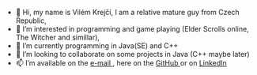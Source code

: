- 👋 Hi, my name is Vilém Krejčí, I am a relative mature guy from Czech Republic,
- 👀 I’m interested in programming and game playing (Elder Scrolls online, The Witcher and simillar),
- 🌱 I’m currently programming in Java(SE) and C++
- 💞️ I’m looking to collaborate on some projects in Java (C++ maybe later)
- 📫 I’m available on the <a href = "vilem.krejci@gmail.com"> e-mail </a>, here on the <a href = "https://github.com/VilemKrejci"> GitHub </a>  or on <a href = "https://www.linkedin.com/in/vil%C3%A9m-krej%C4%8D%C3%AD-0244a5256/"> LinkedIn </a>

<!---
VilemKrejci/VilemKrejci is a ✨ special ✨ repository because its `README.md` (this file) appears on your GitHub profile.
You can click the Preview link to take a look at your changes.
--->
